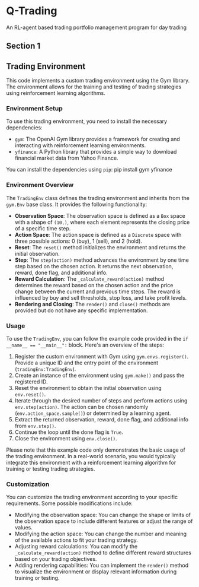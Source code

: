 # Q-Trading
An RL-agent based trading portfolio management program for day trading

## Section 1

## Trading Environment 

This code implements a custom trading environment using the Gym library. The environment allows for the training and testing of trading strategies using reinforcement learning algorithms.

### Environment Setup

To use this trading environment, you need to install the necessary dependencies:

- `gym`: The OpenAI Gym library provides a framework for creating and interacting with reinforcement learning environments.
- `yfinance`: A Python library that provides a simple way to download financial market data from Yahoo Finance.

You can install the dependencies using `pip`: pip install gym yfinance

### Environment Overview

The `TradingEnv` class defines the trading environment and inherits from the `gym.Env` base class. It provides the following functionality:

- **Observation Space**: The observation space is defined as a `Box` space with a shape of `(10,)`, where each element represents the closing price of a specific time step.
- **Action Space**: The action space is defined as a `Discrete` space with three possible actions: 0 (buy), 1 (sell), and 2 (hold).
- **Reset**: The `reset()` method initializes the environment and returns the initial observation.
- **Step**: The `step(action)` method advances the environment by one time step based on the chosen action. It returns the next observation, reward, done flag, and additional info.
- **Reward Calculation**: The `_calculate_reward(action)` method determines the reward based on the chosen action and the price change between the current and previous time steps. The reward is influenced by buy and sell thresholds, stop loss, and take profit levels.
- **Rendering and Closing**: The `render()` and `close()` methods are provided but do not have any specific implementation.

### Usage

To use the `TradingEnv`, you can follow the example code provided in the `if __name__ == "__main__":` block. Here's an overview of the steps:

1. Register the custom environment with Gym using `gym.envs.register()`. Provide a unique ID and the entry point of the environment (`tradingEnv:TradingEnv`).
2. Create an instance of the environment using `gym.make()` and pass the registered ID.
3. Reset the environment to obtain the initial observation using `env.reset()`.
4. Iterate through the desired number of steps and perform actions using `env.step(action)`. The action can be chosen randomly (`env.action_space.sample()`) or determined by a learning agent.
5. Extract the returned observation, reward, done flag, and additional info from `env.step()`.
6. Continue the loop until the done flag is `True`.
7. Close the environment using `env.close()`.

Please note that this example code only demonstrates the basic usage of the trading environment. In a real-world scenario, you would typically integrate this environment with a reinforcement learning algorithm for training or testing trading strategies.

### Customization

You can customize the trading environment according to your specific requirements. Some possible modifications include:

- Modifying the observation space: You can change the shape or limits of the observation space to include different features or adjust the range of values.
- Modifying the action space: You can change the number and meaning of the available actions to fit your trading strategy.
- Adjusting reward calculations: You can modify the `_calculate_reward(action)` method to define different reward structures based on your trading objectives.
- Adding rendering capabilities: You can implement the `render()` method to visualize the environment or display relevant information during training or testing.

